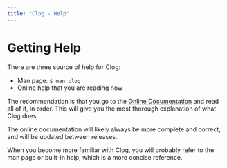 ```yaml
---
title: "Clog - Help"
---
```


# Getting Help

There are three source of help for Clog:

- Man page: `$ man clog`
- Online help that you are reading now

The recommendation is that you go to the [Online Documentation](clog/docs) and read all of it, in order.
This will give you the most thorough explanation of what Clog does.

The online documentation will likely always be more complete and correct, and will be updated between releases.

When you become more familiar with Clog, you will probably refer to the man page or built-in help, which is a more concise reference.
